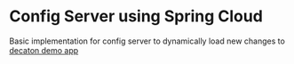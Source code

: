 # Config Server using Spring Cloud
Basic implementation for config server to dynamically load new changes to [decaton demo app](https://github.com/pravinyo/decaton-demo)
